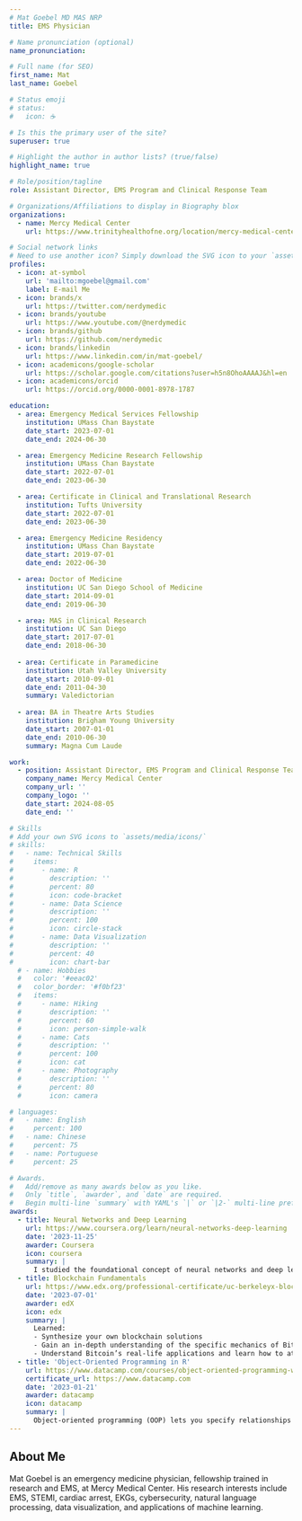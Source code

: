 ```yaml
---
# Mat Goebel MD MAS NRP
title: EMS Physician

# Name pronunciation (optional)
name_pronunciation: 

# Full name (for SEO)
first_name: Mat
last_name: Goebel

# Status emoji
# status:
#   icon: ☕️

# Is this the primary user of the site?
superuser: true

# Highlight the author in author lists? (true/false)
highlight_name: true

# Role/position/tagline
role: Assistant Director, EMS Program and Clinical Response Team

# Organizations/Affiliations to display in Biography blox
organizations:
  - name: Mercy Medical Center
    url: https://www.trinityhealthofne.org/location/mercy-medical-center

# Social network links
# Need to use another icon? Simply download the SVG icon to your `assets/media/icons/` folder.
profiles:
  - icon: at-symbol
    url: 'mailto:mgoebel@gmail.com'
    label: E-mail Me
  - icon: brands/x
    url: https://twitter.com/nerdymedic
  - icon: brands/youtube
    url: https://www.youtube.com/@nerdymedic
  - icon: brands/github
    url: https://github.com/nerdymedic
  - icon: brands/linkedin
    url: https://www.linkedin.com/in/mat-goebel/
  - icon: academicons/google-scholar
    url: https://scholar.google.com/citations?user=h5n8OhoAAAAJ&hl=en
  - icon: academicons/orcid
    url: https://orcid.org/0000-0001-8978-1787

education:
  - area: Emergency Medical Services Fellowship
    institution: UMass Chan Baystate
    date_start: 2023-07-01
    date_end: 2024-06-30

  - area: Emergency Medicine Research Fellowship
    institution: UMass Chan Baystate
    date_start: 2022-07-01
    date_end: 2023-06-30

  - area: Certificate in Clinical and Translational Research
    institution: Tufts University
    date_start: 2022-07-01
    date_end: 2023-06-30

  - area: Emergency Medicine Residency
    institution: UMass Chan Baystate
    date_start: 2019-07-01
    date_end: 2022-06-30

  - area: Doctor of Medicine
    institution: UC San Diego School of Medicine
    date_start: 2014-09-01
    date_end: 2019-06-30

  - area: MAS in Clinical Research
    institution: UC San Diego
    date_start: 2017-07-01
    date_end: 2018-06-30
    
  - area: Certificate in Paramedicine
    institution: Utah Valley University
    date_start: 2010-09-01
    date_end: 2011-04-30
    summary: Valedictorian
    
  - area: BA in Theatre Arts Studies
    institution: Brigham Young University
    date_start: 2007-01-01
    date_end: 2010-06-30
    summary: Magna Cum Laude

work:
  - position: Assistant Director, EMS Program and Clinical Response Team
    company_name: Mercy Medical Center
    company_url: ''
    company_logo: ''
    date_start: 2024-08-05
    date_end: ''

# Skills
# Add your own SVG icons to `assets/media/icons/`
# skills:
#   - name: Technical Skills
#     items:
#       - name: R
#         description: ''
#         percent: 80
#         icon: code-bracket
#       - name: Data Science
#         description: ''
#         percent: 100
#         icon: circle-stack
#       - name: Data Visualization
#         description: ''
#         percent: 40
#         icon: chart-bar
  # - name: Hobbies
  #   color: '#eeac02'
  #   color_border: '#f0bf23'
  #   items:
  #     - name: Hiking
  #       description: ''
  #       percent: 60
  #       icon: person-simple-walk
  #     - name: Cats
  #       description: ''
  #       percent: 100
  #       icon: cat
  #     - name: Photography
  #       description: ''
  #       percent: 80
  #       icon: camera

# languages:
#   - name: English
#     percent: 100
#   - name: Chinese
#     percent: 75
#   - name: Portuguese
#     percent: 25

# Awards.
#   Add/remove as many awards below as you like.
#   Only `title`, `awarder`, and `date` are required.
#   Begin multi-line `summary` with YAML's `|` or `|2-` multi-line prefix and indent 2 spaces below.
awards:
  - title: Neural Networks and Deep Learning
    url: https://www.coursera.org/learn/neural-networks-deep-learning
    date: '2023-11-25'
    awarder: Coursera
    icon: coursera
    summary: |
      I studied the foundational concept of neural networks and deep learning. By the end, I was familiar with the significant technological trends driving the rise of deep learning; build, train, and apply fully connected deep neural networks; implement efficient (vectorized) neural networks; identify key parameters in a neural network’s architecture; and apply deep learning to your own applications.
  - title: Blockchain Fundamentals
    url: https://www.edx.org/professional-certificate/uc-berkeleyx-blockchain-fundamentals
    date: '2023-07-01'
    awarder: edX
    icon: edx
    summary: |
      Learned:
      - Synthesize your own blockchain solutions
      - Gain an in-depth understanding of the specific mechanics of Bitcoin
      - Understand Bitcoin’s real-life applications and learn how to attack and destroy Bitcoin, Ethereum, smart contracts and Dapps, and alternatives to Bitcoin’s Proof-of-Work consensus algorithm
  - title: 'Object-Oriented Programming in R'
    url: https://www.datacamp.com/courses/object-oriented-programming-with-s3-and-r6-in-r
    certificate_url: https://www.datacamp.com
    date: '2023-01-21'
    awarder: datacamp
    icon: datacamp
    summary: |
      Object-oriented programming (OOP) lets you specify relationships between functions and the objects that they can act on, helping you manage complexity in your code. This is an intermediate level course, providing an introduction to OOP, using the S3 and R6 systems. S3 is a great day-to-day R programming tool that simplifies some of the functions that you write. R6 is especially useful for industry-specific analyses, working with web APIs, and building GUIs.
---
```


## About Me

Mat Goebel is an emergency medicine physician, fellowship trained in research and EMS, at Mercy Medical Center. His research interests include EMS, STEMI, cardiac arrest, EKGs, cybersecurity, natural language processing, data visualization, and applications of machine learning.
